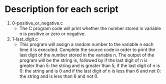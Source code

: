 # Description for each script

1. 0-positive_or_negative.c
   * The C program code will print whether the number stored in variable n is positive or zero or negative.
2. 1-last_digit.c
   * This program will assign a random number to the variable n each time it is executed. Complete the source code in order to print the last digit of the number stored in the variable n. The output of the program will be the string is, followed by if the last digit of n is greater than 5: the string and is greater than 5, if the last digit of n is 0: the string and is 0 and if the last digit of n is less than 6 and not 0: the string and is less than 6 and not 0.
